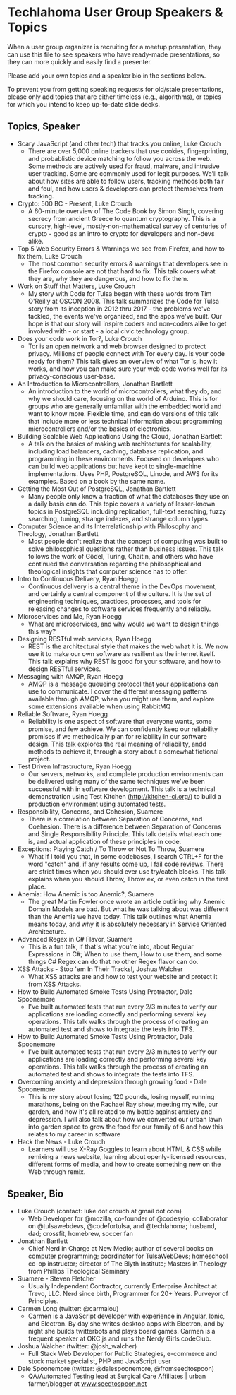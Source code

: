 # Techlahoma User Group Speakers & Topics

When a user group organizer is recruiting for a meetup presentation,
they can use this file to see speakers who have ready-made presentations,
so they can more quickly and easily find a presenter.

Please add your own topics and a speaker bio in the sections below.

To prevent you from getting speaking requests for old/stale presentations,
please only add topics that are either timeless (e.g., algorithms),
or topics for which you intend to keep up-to-date slide decks.

## Topics, Speaker

* Scary JavaScript (and other tech) that tracks you online, Luke Crouch
  * There are over 5,000 online trackers that use cookies, fingerprinting, and probablistic device matching to follow you across the web. Some methods are actively used for fraud, malware, and intrusive user tracking. Some are commonly used for legit purposes. We'll talk about how sites are able to follow users, tracking methods both fair and foul, and how users & developers can protect themselves from tracking.
* Crypto: 500 BC - Present, Luke Crouch
  * A 60-minute overview of The Code Book by Simon Singh, covering secrecy from ancient Greece to quantum cryptography. This is a cursory, high-level, mostly-non-mathematical survey of centuries of crypto - good as an intro to crypto for developers and non-devs alike.
* Top 5 Web Security Errors & Warnings we see from Firefox, and how to fix them, Luke Crouch
  * The most common security errors & warnings that developers see in the Firefox console are not that hard to fix. This talk covers what they are, why they are dangerous, and how to fix them.
* Work on Stuff that Matters, Luke Crouch
  * My story with Code for Tulsa began with these words from Tim O'Reilly at OSCON 2008. This talk summarizes the Code for Tulsa story from its inception in 2012 thru 2017 - the problems we've tackled, the events we've organized, and the apps we've built. Our hope is that our story will inspire coders and non-coders alike to get involved with - or start - a local civic technology group.
* Does your code work in Tor?, Luke Crouch
  * Tor is an open network and web browser designed to protect privacy. Millions of people connect with Tor every day. Is your code ready for them? This talk gives an overview of what Tor is, how it works, and how you can make sure your web code works well for its privacy-conscious user-base.
* An Introduction to Microcontrollers, Jonathan Bartlett
  * An introduction to the world of microcontrollers, what they do, and why we should care, focusing on the world of Arduino.  This is for groups who are generally unfamiliar with the embedded world and want to know more.  Flexible time, and can do versions of this talk that include more or less technical information about programming microcontrollers and/or the basics of electronics.
* Building Scalable Web Applications Using the Cloud, Jonathan Bartlett
  * A talk on the basics of making web architectures for scalability, including load balancers, caching, database replication, and programming in these environments.  Focused on developers who can build web applications but have kept to single-machine implementations.  Uses PHP, PostgreSQL, Linode, and AWS for its examples.  Based on a book by the same name.
* Getting the Most Out of PostgreSQL, Jonathan Bartlett
  * Many people only know a fraction of what the databases they use on a daily basis can do.  This topic covers a variety of lesser-known topics in PostgreSQL including replication, full-text searching, fuzzy searching, tuning, strange indexes, and strange column types.
* Computer Science and its Interrelationship with Philosophy and Theology, Jonathan Bartlett
  * Most people don't realize that the concept of computing was built to solve philosophical questions rather than business issues.  This talk follows the work of Gödel, Turing, Chaitin, and others who have continued the conversation regarding the philosophical and theological insights that computer science has to offer.
* Intro to Continuous Delivery, Ryan Hoegg
  * Continuous delivery is a central theme in the DevOps movement, and certainly a central component of the culture. It is the set of engineering techniques, practices, processes, and tools for releasing changes to software services frequently and reliably.
* Microservices and Me, Ryan Hoegg
  * What are microservices, and why would we want to design things this way?
* Designing RESTful web services, Ryan Hoegg
  * REST is the architectural style that makes the web what it is. We now use it to make our own software as resilient as the internet itself. This talk explains why REST is good for your software, and how to design RESTful services.
* Messaging with AMQP, Ryan Hoegg
  * AMQP is a message queueing protocol that your applications can use to communicate.  I cover the different messaging patterns available through AMQP, when you might use them, and explore some extensions available when using RabbitMQ
* Reliable Software, Ryan Hoegg
  * Reliability is one aspect of software that everyone wants, some promise, and few achieve. We can confidently keep our reliability promises if we methodically plan for reliability in our software design. This talk explores the real meaning of reliability, andd methods to achieve it, through a story about a somewhat fictional project.
* Test Driven Infrastructure, Ryan Hoegg
  * Our servers, networks, and complete production environments can be delivered using many of the same techniques we've been successful with in software development.  This talk is a technical demonstration using Test Kitchen (http://kitchen-ci.org/) to build a production environment using automated tests.
* Responsibility, Concerns, and Cohesion, Suamere
  * There is a correlation between Separation of Concerns, and Coehesion.  There is a difference between Separation of Concerns and Single Responsibility Principle.  This talk details what each one is, and actual application of these principles in code.
* Exceptions: Playing Catch / To Throw or Not To Throw, Suamere
  * What if I told you that, in some codebases, I search CTRL+F for the word "catch" and, if any results come up, I fail code reviews.  There are strict times when you should ever use try/catch blocks.  This talk explains when you should Throw, Throw ex, or even catch in the first place.
* Anemia: How Anemic is too Anemic?, Suamere
  * The great Martin Fowler once wrote an article outlining why Anemic Domain Models are bad.  But what he was talking about was different than the Anemia we have today.  This talk outlines what Anemia means today, and why it is absolutely necessary in Service Oriented Architecture.
* Advanced Regex in C# Flavor, Suamere
  * This is a fun talk, if that's what you're into, about Regular Expressions in C#;  When to use them, How to use them, and some things C# Regex can do that no other Regex flavor can do.
* XSS Attacks - Stop 'em In Their Tracks!, Joshua Walcher 
  * What XSS attacks are and how to test your website and protect it from XSS Attacks.
* How to Build Automated Smoke Tests Using Protractor, Dale Spoonemore
  * I've built automated tests that run every 2/3 minutes to verify our applications are loading correctly and performing several key operations. This talk walks through the process of creating an automated test and shows to integrate the tests into TFS.
* How to Build Automated Smoke Tests Using Protractor, Dale Spoonemore
  * I've built automated tests that run every 2/3 minutes to verify our applications are loading correctly and performing several key operations. This talk walks through the process of creating an automated test and shows to integrate the tests into TFS.
* Overcoming anxiety and depression through growing food - Dale Spoonemore
  * This is my story about losing 120 pounds, losing myself, running marathons, being on the Rachael Ray show, meeting my wife, our garden, and how it's all related to my battle against anxiety and depression. I will also talk about how we converted our urban lawn into garden space to grow the food for our family of 6 and how this relates to my career in software
* Hack the News - Luke Crouch
  * Learners will use X-Ray Goggles to learn about HTML & CSS while remixing a news website, learning about openly-licensed resources, different forms of media, and how to create something new on the Web through remix.
  
## Speaker, Bio
* Luke Crouch (contact: luke dot crouch at gmail dot com)
  * Web Developer for @mozilla, co-founder of @codesyio, collaborator on @tulsawebdevs, @codefortulsa, and @techlahoma; husband, dad; crossfit, homebrew, soccer fan
* Jonathan Bartlett
  * Chief Nerd in Charge at New Medio; author of several books on computer programming; coordinator for TulsaWebDevs; homeschool co-op instructor; director of The Blyth Institute; Masters in Theology from Phillips Theological Seminary
* Suamere - Steven Fletcher
  * Usually Independent Contractor, currently Enterprise Architect at Trevo, LLC.  Nerd since birth, Programmer for 20+ Years.  Purveyor of Principles.
* Carmen Long (twitter: @carmalou)
  * Carmen is a JavaScript developer with experience in Angular, Ionic, and Electron. By day she writes desktop apps with Electron, and by night she builds twitterbots and plays board games. Carmen is a frequent speaker at OKC.js and runs the Nerdy Girls codeClub.
* Joshua Walcher (twitter: @josh_walcher)
  * Full Stack Web Developer for Public Strategies, e-commerce and stock market specialist, PHP and JavaScript user
* Dale Spoonemore (twitter: @dalespoonemore, @fromseedtospoon)
  * QA/Automated Testing lead at Surgical Care Affiliates | urban farmer/blogger at www.seedtospoon.net 
